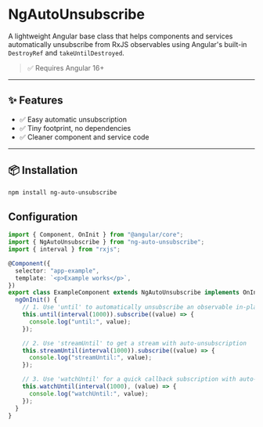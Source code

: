 # NgAutoUnsubscribe

A lightweight Angular base class that helps components and services automatically unsubscribe from RxJS observables using Angular's built-in `DestroyRef` and `takeUntilDestroyed`.

> ✅ Requires Angular 16+

---

## ✨ Features

- ✅ Easy automatic unsubscription
- ✅ Tiny footprint, no dependencies
- ✅ Cleaner component and service code

---

## 📦 Installation

```bash
npm install ng-auto-unsubscribe
```

## Configuration

```ts
import { Component, OnInit } from "@angular/core";
import { NgAutoUnsubscribe } from "ng-auto-unsubscribe";
import { interval } from "rxjs";

@Component({
  selector: "app-example",
  template: `<p>Example works</p>`,
})
export class ExampleComponent extends NgAutoUnsubscribe implements OnInit {
  ngOnInit() {
    // 1. Use 'until' to automatically unsubscribe an observable in-place
    this.until(interval(1000)).subscribe((value) => {
      console.log("until:", value);
    });

    // 2. Use 'streamUntil' to get a stream with auto-unsubscription
    this.streamUntil(interval(1000)).subscribe((value) => {
      console.log("streamUntil:", value);
    });

    // 3. Use 'watchUntil' for a quick callback subscription with auto-unsubscribe
    this.watchUntil(interval(1000), (value) => {
      console.log("watchUntil:", value);
    });
  }
}
```
